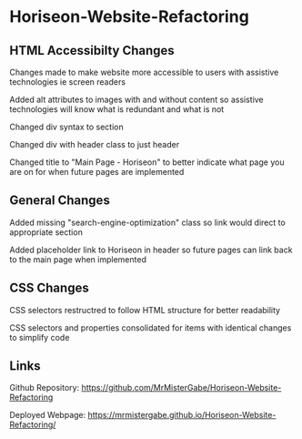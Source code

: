 # Horiseon-Website-Refactoring

## HTML Accessibilty Changes

Changes made to make website more accessible to users with assistive technologies ie screen readers

Added alt attributes to images with and without content so assistive technologies will know what is redundant and what is not

Changed div syntax to section

Changed div with header class to just header

Changed title to "Main Page - Horiseon" to better indicate what page you are on for when future pages are implemented

## General Changes

Added missing "search-engine-optimization" class so link would direct to appropriate section

Added placeholder link to Horiseon in header so future pages can link back to the main page when implemented

## CSS Changes

CSS selectors restructred to follow HTML structure for better readability

CSS selectors and properties consolidated for items with identical changes to simplify code


## Links

Github Repository: https://github.com/MrMisterGabe/Horiseon-Website-Refactoring

Deployed Webpage: https://mrmistergabe.github.io/Horiseon-Website-Refactoring/